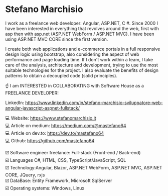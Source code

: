 # Stefano Marchisio

I work as a freelance web developer: Angular, ASP.NET, C #. Since 2000 I have been interested in everything that revolves around the web, first with asp then with asp.net (ASP.NET WebForm / ASP.NET MVC). I have been using ASP.NET MVC CORE since the first version.

I create both web applications and e-commerce portals in a full responsive design logic using bootstrap, also considering the aspect of web performance and page loading time. If I don't work within a team, I take care of the analysis, architecture and development, trying to use the most suitable technologies for the project. I also evaluate the benefits of design patterns to obtain a decoupled code (solid principles).

☝️ I am INTERESTED in COLLABORATING with Software House as a FREELANCE DEVELOPER!

LinkedIn: https://www.linkedin.com/in/stefano-marchisio-sviluppatore-web-angular-javascript-aspnet-fullstack/<br>

💻 Website: https://www.stefanomarchisio.it<br>
💻 Article on medium: https://medium.com/@mastefano64<br>
💻 Article on dev.to: https://dev.to/mastefano64<br>
💻 Github: https://github.com/mastefano64<br>

☑️ Software engineer freelance: Full-stack (Front-end / Back-end)<br>
☑️ Languages C#, HTML, CSS, TypeScript/JavaScript, SQL<br>
☑️ Technology:Angular, Blazor, ASP.NET WebForm, ASP.NET MVC, ASP.NET CORE, JQuery, rxjs<br>
☑️ DataBase: Entity Framework, Microsoft SqlServer<br>
☑️ Operating systems: Windows, Linux<br>
